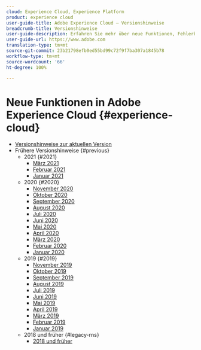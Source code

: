 ```yaml
---
cloud: Experience Cloud, Experience Platform
product: experience cloud
user-guide-title: Adobe Experience Cloud – Versionshinweise
breadcrumb-title: Versionshinweise
user-guide-description: Erfahren Sie mehr über neue Funktionen, Fehlerbehebungen und wichtige Hinweise in Adobe Experience Cloud und Experience Platform.
user-guide-url: https://www.adobe.com
translation-type: tm+mt
source-git-commit: 23b21798efb0ed55bd99c72f9f7ba307a1845b78
workflow-type: tm+mt
source-wordcount: '66'
ht-degree: 100%

---
```



# Neue Funktionen in Adobe Experience Cloud {#experience-cloud}

+ [Versionshinweise zur aktuellen Version](current.md)
+ Frühere Versionshinweise {#previous}
   + 2021 {#2021}
      + [März 2021](c-legacy-releases/2021/03252021.md)
      + [Februar 2021](c-legacy-releases/2021/02182021.md)
      + [Januar 2021](c-legacy-releases/2021/01142021.md)
   + 2020 {#2020}
      + [November 2020](c-legacy-releases/2020/10292020.md)
      + [Oktober 2020](c-legacy-releases/2020/10082020.md)
      + [September 2020](c-legacy-releases/2020/09102020.md)
      + [August 2020](c-legacy-releases/2020/08132020.md)
      + [Juli 2020](c-legacy-releases/2020/07162020.md)
      + [Juni 2020](c-legacy-releases/2020/06182020.md)
      + [Mai 2020](c-legacy-releases/2020/05212020.md)
      + [April 2020](c-legacy-releases/2020/04162020.md)
      + [März 2020](c-legacy-releases/2020/03122020.md)
      + [Februar 2020](c-legacy-releases/2020/02202020.md)
      + [Januar 2020](c-legacy-releases/2020/01162020.md)
   + 2019 {#2019}
      + [November 2019](c-legacy-releases/2019/10312019.md)
      + [Oktober 2019](c-legacy-releases/2019/10102019.md)
      + [September 2019](c-legacy-releases/2019/09122019.md)
      + [August 2019](c-legacy-releases/2019/08082019.md)
      + [Juli 2019](c-legacy-releases/2019/07182019.md)
      + [Juni 2019](c-legacy-releases/2019/06132019.md)
      + [Mai 2019](c-legacy-releases/2019/05092019.md)
      + [April 2019](c-legacy-releases/2019/04112019.md)
      + [März 2019](c-legacy-releases/2019/03072019.md)
      + [Februar 2019](c-legacy-releases/2019/02072019.md)
      + [Januar 2019](c-legacy-releases/2019/01172019.md)
   + 2018 und früher {#legacy-rns}
      + [2018 und früher](c-legacy-releases/2018-earlier.md)
